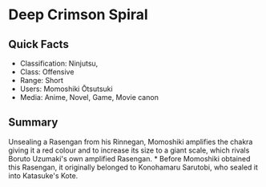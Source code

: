 # Deep Crimson Spiral

## Quick Facts
- Classification: Ninjutsu,
- Class: Offensive
- Range: Short
- Users: Momoshiki Ōtsutsuki
- Media: Anime, Novel, Game, Movie canon

## Summary
Unsealing a Rasengan from his Rinnegan, Momoshiki amplifies the chakra giving it a red colour and to increase its size to a giant scale, which rivals Boruto Uzumaki's own amplified Rasengan. * Before Momoshiki obtained this Rasengan, it originally belonged to Konohamaru Sarutobi, who sealed it into Katasuke's Kote.
